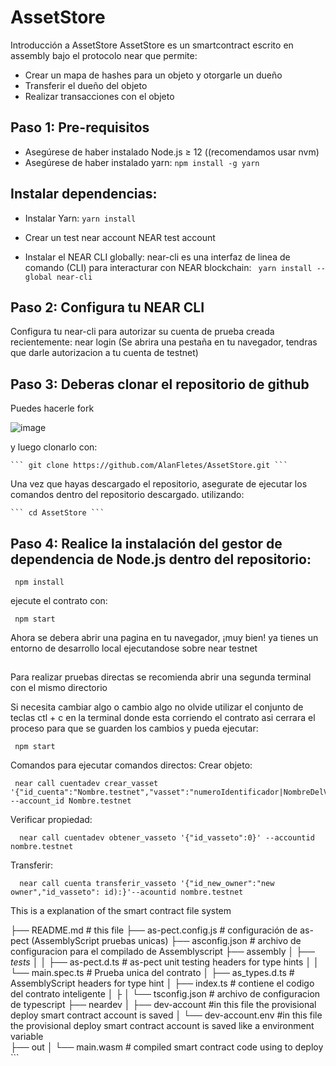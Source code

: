 # AssetStore
Introducción a AssetStore
AssetStore es un smartcontract escrito en assembly bajo el protocolo near
que permite:

- Crear un mapa de hashes para un objeto y otorgarle un dueño
- Transferir el dueño del objeto
- Realizar transacciones con el objeto

## Paso 1: Pre-requisitos
- Asegúrese de haber instalado Node.js ≥ 12 ((recomendamos usar nvm)
- Asegúrese de haber instalado yarn:     ``` npm install -g yarn  ```

## Instalar dependencias: 
- Instalar Yarn:
    ``` yarn install ```



- Crear un test near account NEAR test account

- Instalar el NEAR CLI globally: near-cli es una interfaz de linea de comando (CLI) para interacturar con NEAR blockchain:
      ``` yarn install --global near-cli```

## Paso 2: Configura tu NEAR CLI
Configura tu near-cli para autorizar su cuenta de prueba creada recientemente:
near login (Se abrira una pestaña en tu navegador, tendras que darle autorizacion a tu cuenta de testnet)

## Paso 3: Deberas clonar el repositorio de github
Puedes hacerle fork

![image](https://user-images.githubusercontent.com/61811113/135677950-ef73017e-e657-40c4-ade9-84fc43a6aea5.png)

y luego clonarlo con:

    ``` git clone https://github.com/AlanFletes/AssetStore.git ```


Una vez que hayas descargado el repositorio, asegurate de ejecutar los comandos dentro del repositorio descargado.
utilizando: 

    ``` cd AssetStore ```


## Paso 4: Realice la instalación del gestor de dependencia de Node.js dentro del repositorio: 

     npm install

ejecute el contrato con:

     npm start
    
Ahora se debera abrir una pagina en tu navegador, ¡muy bien! ya tienes un entorno de desarrollo local ejecutandose sobre near testnet

## <Consejos basicos>
Para realizar pruebas directas se recomienda abrir una segunda terminal con el mismo directorio

Si necesita cambiar algo o cambio algo no olvide utilizar el conjunto de teclas ctl + c en la terminal donde esta corriendo el contrato
asi cerrara el proceso para que se guarden los cambios y pueda ejecutar:
    
     npm start

Comandos para ejecutar comandos directos:
Crear objeto:

     near call cuentadev crear_vasset '{"id_cuenta":"Nombre.testnet","vasset":"numeroIdentificador|NombreDelVasseto|DescripciónDelVasseto|' --account_id Nombre.testnet
 
Verificar propiedad:
    
      near call cuentadev obtener_vasseto '{"id_vasseto":0}' --accountid nombre.testnet

Transferir:
    
      near call cuenta transferir_vasseto '{"id_new_owner":"new owner","id_vasseto": id):}'--acountid nombre.testnet
    
This is a explanation of the smart contract file system

├── README.md                                       # this file
├── as-pect.config.js                               # configuración de as-pect (AssemblyScript pruebas unicas)
├── asconfig.json                                   # archivo de configuracion para el compilado de Assemblyscript
├── assembly
│   ├── _tests_
│   │   ├── as-pect.d.ts                            # as-pect unit testing headers for type hints
│   │   └── main.spec.ts                            # Prueba unica del contrato
│   ├── as_types.d.ts                               # AssemblyScript headers for type hint
│   ├── index.ts                                    # contiene el codigo del contrato inteligente
│   ├
│   └── tsconfig.json                               # archivo de configuracion de typescript
├── neardev
│   ├── dev-account                                 #in this file the provisional deploy smart contract account is saved
│   └── dev-account.env                             #in this file the provisional deploy smart contract account is saved like a environment variable                             
├── out
│   └── main.wasm                                   # compiled smart contract code using to deploy
       ``` 
